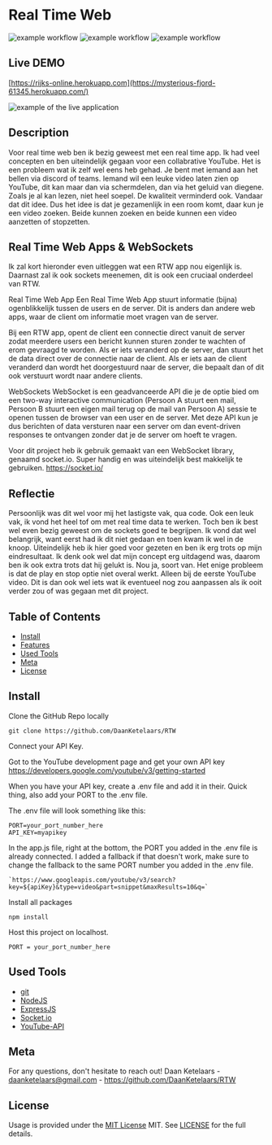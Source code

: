 # Real Time Web

![example workflow](https://img.shields.io/github/languages/count/DaanKetelaars/RTW?style=flat-square)
![example workflow](https://img.shields.io/github/last-commit/DaanKetelaars/RTW?style=flat-square)
![example workflow](https://img.shields.io/github/repo-size/DaanKetelaars/RTW?style=flat-square)


## Live DEMO
[https://rijks-online.herokuapp.com](https://mysterious-fjord-61345.herokuapp.com/)

<img src="https://github.com/DaanKetelaars/RTW/blob/main/Schermafbeelding%202022-06-30%20om%2022.26.12.png" alt="example of the live application" />

## Description
Voor real time web ben ik bezig geweest met een real time app. Ik had veel concepten en ben uiteindelijk gegaan voor een collabrative YouTube. Het is een probleem wat ik zelf wel eens heb gehad. Je bent met iemand aan het bellen via discord of teams. Iemand wil een leuke video laten zien op YouTube, dit kan maar dan via schermdelen, dan via het geluid van diegene. Zoals je al kan lezen, niet heel soepel. De kwaliteit verminderd ook. Vandaar dat dit idee. Dus het idee is dat je gezamenlijk in een room komt, daar kun je een video zoeken. Beide kunnen zoeken en beide kunnen een video aanzetten of stopzetten. 

## Real Time Web Apps & WebSockets
Ik zal kort hieronder even uitleggen wat een RTW app nou eigenlijk is. Daarnast zal ik ook sockets meenemen, dit is ook een cruciaal onderdeel van RTW.

Real Time Web App
Een Real Time Web App stuurt informatie (bijna) ogenblikkelijk tussen de users en de server. Dit is anders dan andere web apps, waar de client om informatie moet vragen van de server. 

Bij een RTW app, opent de client een connectie direct vanuit de server zodat meerdere users een bericht kunnen sturen zonder te wachten of erom gevraagd te worden. Als er iets veranderd op de server, dan stuurt het de data direct over de connectie naar de client. Als er iets aan de client veranderd dan wordt het doorgestuurd naar de server, die bepaalt dan of dit ook verstuurt wordt naar andere clients.

WebSockets
WebSocket is een geadvanceerde API die je de optie bied om een two-way interactive communication (Persoon A stuurt een mail, Persoon B stuurt een eigen mail terug op de mail van Persoon A) sessie te openen tussen de browser van een user en de server. Met deze API kun je dus berichten of data versturen naar een server om dan event-driven responses te ontvangen zonder dat je de server om hoeft te vragen.

Voor dit project heb ik gebruik gemaakt van een WebSocket library, genaamd socket.io. Super handig en was uiteindelijk best makkelijk te gebruiken.
https://socket.io/

## Reflectie
Persoonlijk was dit wel voor mij het lastigste vak, qua code. Ook een leuk vak, ik vond het heel tof om met real time data te werken. Toch ben ik best wel even bezig geweest om de sockets goed te begrijpen. Ik vond dat wel belangrijk, want eerst had ik dit niet gedaan en toen kwam ik wel in de knoop. Uiteindelijk heb ik hier goed voor gezeten en ben ik erg trots op mijn eindresultaat. Ik denk ook wel dat mijn concept erg uitdagend was, daarom ben ik ook extra trots dat hij gelukt is. Nou ja, soort van. Het enige probleem is dat de play en stop optie niet overal werkt. Alleen bij de eerste YouTube video. Dit is dan ook wel iets wat ik eventueel nog zou aanpassen als ik ooit verder zou of was gegaan met dit project.

## Table of Contents

- [Install](#install)
- [Features](#features)
- [Used Tools](#used-tools)
- [Meta](#meta)
- [License](#license)

## Install

Clone the GitHub Repo locally
```
git clone https://github.com/DaanKetelaars/RTW
```

Connect your API Key.

Got to the YouTube development page and get your own API key
https://developers.google.com/youtube/v3/getting-started

When you have your API key, create a .env file and add it in their.
Quick thing, also add your PORT to the .env file. 

The .env file will look something like this:
```env
PORT=your_port_number_here
API_KEY=myapikey
```
In the app.js file, right at the bottom, the PORT you added in the .env file is already connected. I added a fallback if that doesn't work, make sure to change the fallback to the same PORT number you added in the .env file.

```
`https://www.googleapis.com/youtube/v3/search?key=${apiKey}&type=video&part=snippet&maxResults=10&q=`
```

Install all packages
```
npm install
```

Host this project on localhost. 
```
PORT = your_port_number_here
```

## Used Tools

- [git](https://git-scm.com/)
- [NodeJS](https://node.jshttps://nodejs.org)
- [ExpressJS](https://expressjs.com/)
- [Socket.io](https://socket.io/)
- [YouTube-API]([https://data.rijksmuseum.nl/object-metadata/api/](https://developers.google.com/youtube/v3/getting-started))

## Meta
For any questions, don't hesitate to reach out!
Daan Ketelaars - daanketelaars@gmail.com - https://github.com/DaanKetelaars/RTW

## License

Usage is provided under the [MIT License](https://github.com/git/git-scm.com/blob/master/MIT-LICENSE.txt) MIT. See [LICENSE](https://github.com/DaanKetelaars/RTW/blob/master/LICENSE) for the full details.


